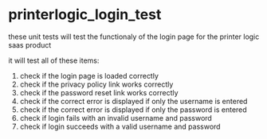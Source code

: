 # printerlogic_login_test

these unit tests will test the functionaly of the login page for the printer logic saas product

it will test all of these items:

1) check if the login page is loaded correctly
2) check if the privacy policy link works correctly
3) check if the password reset link works correctly 
4) check if the correct error is displayed if only the username is entered
5) check if the correct error is displayed if only the password is entered 
6) check if login fails with an invalid username and password
7) check if login succeeds with a valid username and password